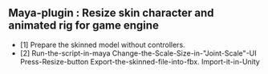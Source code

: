 ## Maya-plugin : Resize skin character and animated rig for game engine
- [1] Prepare the skinned model without controllers.
- [2] Run-the-script-in-maya
Change-the-Scale-Size-in-"Joint-Scale"-UI
Press-Resize-button
Export-the-skinned-file-into-fbx.
Import-it-in-Unity
